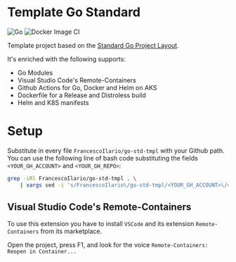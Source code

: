 # Template Go Standard

![Go](https://github.com/FrancescoIlario/go-std-tmpl/workflows/Go/badge.svg)
![Docker Image CI](https://github.com/FrancescoIlario/go-std-tmpl/workflows/Docker%20Image%20CI/badge.svg)

Template project based on the [Standard Go Project Layout](https://github.com/golang-standards/project-layout).

It's enriched with the following supports:

- Go Modules
- Visual Studio Code's Remote-Containers 
- Github Actions for Go, Docker and Helm on AKS
- Dockerfile for a Release and Distroless build
- Helm and K8S manifests

# Setup

Substitute in every file `FrancescoIlario/go-std-tmpl` with your Github path.
You can use the following line of bash code substituting the fields `<YOUR_GH_ACCOUNT>` and `<YOUR_GH_REPO>`:

```bash
grep -iRl FrancescoIlario/go-std-tmpl . \
    | xargs sed -i 's/FrancescoIlario\/go-std-tmpl/<YOUR_GH_ACCOUNT>\/<YOUR_GH_REPO>/g' 
```

## Visual Studio Code's Remote-Containers

To use this extension you have to install `VSCode` and its extension `Remote-Containers` from its marketplace.

Open the project, press F1, and look for the voice `Remote-Containers: Reopen in Container...`
